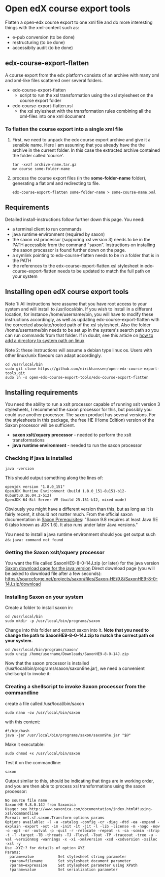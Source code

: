 # Open edX course export tools
Flatten a open-edx course export to one xml file and do more interesting things with the xml-content such as:
 - e-pub conversion (to be done)
 - restructuring (to be done)
 - accessibity audit (to be done)

## edx-course-export-flatten
A course export from the edx platform consists of an archive with many xml and xml-like files scattered over several folders.
- edx-course-export-flatten
  - script to run the xsl transformation using the xsl stylesheet on the course export folder
- edx-course-export-flatten.xsl
  - the xsl stylesheet with the transformation rules combining all the xml-files into one xml document

### To flatten the course export into a single xml file
1. First, we need to unpack the edx course export archive and give it a sensible name. Here I am assuming that you already have the the archive in the current folder. In this case the extracted archive contained the folder called 'course'.

   ```
   tar -xvzf archive-name.tar.gz
   mv course some-folder-name
   ```

2. process the course export files (in the **some-folder-name** folder), generating a flat xml and redirecting to file.

   ```
   edx-course-export-flatten some-folder-name > some-course-name.xml
   ```

## Requirements
Detailed install-instructions follow further down this page.
You need:
- a terminal client to run commands
- java runtime environment (required by saxon)
- the saxon xsl processor (supporing xsl version 3) needs to be in the PATH accessible from the command "saxon". Instructions on installing the saxon processor is found further down on the page.
- a symlink pointing to edx-course-flatten needs to be in a folder that is in the PATH
- the references to the edx-course-export-flatten.xsl stylesheet in edx-course-export-flatten needs to be updated to match the full path on your system

## Installing open edX course export tools
Note 1: All instructions here assume that you have root access to your system and will install to /usr/local/bin. If you wish to install in a different location, for instance /home/username/bin, you will have to modify these instructions accordingly, as well as updating edx-course-export-flatten with the corrected absolute/rooted path of the xsl stylesheet.
Also the folder /home/username/bin needs to be set up in the system's search path so you can run commands from that folder. If in doubt, see this article on [how to add a directory to system path on linux]( https://www.computerhope.com/issues/ch001647.htm)

Note 2: these instructions will assume a debian type linux os. Users with other linux/unix flavours can adapt accordingly.

```
cd /usr/local/bin
sudo git clone https://github.com/eirikhanssen/open-edx-course-export-tools.git
sudo ln -s open-edx-course-export-tools/edx-course-export-flatten
```

## Installing requirements
You need the ability to run a xslt processor capable of running xslt version 3 stylesheets, I recommend the saxon processor for this, but possibly you could use another processor. The saxon product has several versions. For the stylesheets in this package, the free HE (Home Edition) version of the Saxon processor will be sufficient.

- **saxon xslt/xquery processor** - needed to perform the xslt transformations
- **java runtime environment** - needed to run the saxon processor

### Checking if java is installed
```
java -version
```
This should output something along the lines of:
```
openjdk version "1.8.0_151"
OpenJDK Runtime Environment (build 1.8.0_151-8u151-b12-0ubuntu0.16.04.2-b12)
OpenJDK 64-Bit Server VM (build 25.151-b12, mixed mode)
```
Obviously you might have a different version than this, but as long as it is fairly recent, it should not matter much. From the official saxon documentation in [Saxon Prerequisites](http://www.saxonica.com/documentation/#!about/installationjava/prerequisites): "Saxon 9.8 requires at least Java SE 6 (also known as JDK 1.6). It also runs under later Java versions."

You need to install a java runtime environment should you get output such as:
```java: command not found```

### Getting the Saxon xslt/xquery processor
You want the file called SaxonHE9-8-0-14J.zip (or later) for the java version
[Saxon download page for the java version](http://www.saxonica.com/download/java.xml)
Direct download page (you will be asked to download file after a few seconds): https://sourceforge.net/projects/saxon/files/Saxon-HE/9.8/SaxonHE9-8-0-14J.zip/download

### Installing Saxon on your system
Create a folder to install saxon in:
```
cd /usr/local/bin
sudo mkdir -p /usr/local/bin/programs/saxon
```
Change into this folder and extract saxon into it. 
**Note that you need to change the path to SaxonHE9-8-0-14J.zip to match the correct path on your system.**

```
cd /usr/local/bin/programs/saxon/
sudo unzip /home/username/Downloads/SaxonHE9-8-0-14J.zip
```
Now that the saxon processor is installed (/usr/local/bin/programs/saxon/saxon9he.jar), we need a convenient shellscript to invoke it:

### Creating a shellscript to invoke Saxon processor from the commandline
create a file called /usr/local/bin/saxon
```
sudo nano -cw /usr/local/bin/saxon
```
with this content: 
```
#!/bin/bash
java -jar /usr/local/bin/programs/saxon/saxon9he.jar "$@"
```
Make it executable:
```
sudo chmod +x /usr/local/bin/saxon
```
Test it on the commandline:

```
saxon
```
Output similar to this, should be indicating that tings are in working order, and you are then able to process xsl transformations using the saxon processor:

```
No source file name
Saxon-HE 9.8.0.14J from Saxonica
Usage: see http://www.saxonica.com/documentation/index.html#!using-xsl/commandline
Format: net.sf.saxon.Transform options params
Options available: -? -a -catalog -config -cr -diag -dtd -ea -expand -explain -export -ext -im -init -it -jit -l -lib -license -m -nogo -now -o -opt -or -outval -p -quit -r -relocate -repeat -s -sa -scmin -strip -t -T -target -TB -threads -TJ -Tlevel -Tout -TP -traceout -tree -u -val -versionmsg -warnings -x -xi -xmlversion -xsd -xsdversion -xsiloc -xsl -y
Use -XYZ:? for details of option XYZ
Params: 
  param=value           Set stylesheet string parameter
  +param=filename       Set stylesheet document parameter
  ?param=expression     Set stylesheet parameter using XPath
  !param=value          Set serialization parameter
```
